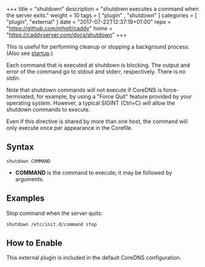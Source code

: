 +++
title = "shutdown"
description = "*shutdown* executes a command when the server exits."
weight = 10
tags = [  "plugin" , "shutdown" ]
categories = [ "plugin", "external" ]
date = "2017-07-22T12:37:19+01:00"
repo = "https://github.com/mholt/caddy"
home = "https://caddyserver.com/docs/shutdown"
+++

This is useful for performing cleanup or stopping a background process. (Also see
[startup](/explugins/startup).)

Each command that is executed at shutdown is blocking. The output and error of the command go to
stdout and stderr, respectively. There is no stdin.

Note that shutdown commands will not execute if CoreDNS is force-terminated, for example, by using
a "Force Quit" feature provided by your operating system. However, a typical SIGINT (Ctrl+C) will
allow the shutdown commands to execute.

Even if this directive is shared by more than one host, the command will only execute once per
appearance in the Corefile.

## Syntax

~~~
shutdown COMMAND
~~~

* **COMMAND** is the command to execute; it may be followed by arguments.

## Examples

Stop command when the server quits:

~~~
shutdown /etc/init.d/command stop
~~~

## How to Enable

This external plugin is included in the default CoreDNS configuration.
